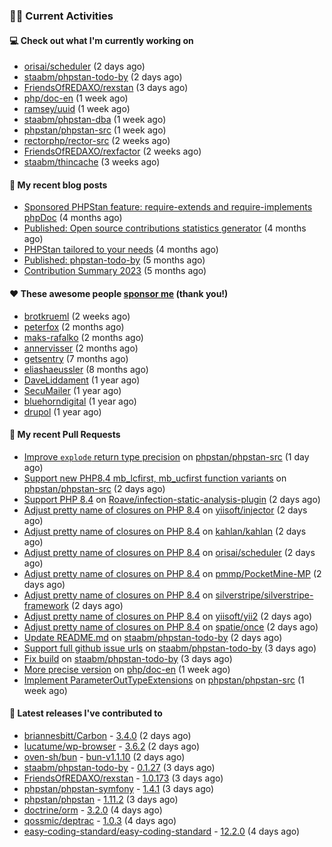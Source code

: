 ### 👨‍💻 Current Activities


#### 💻 Check out what I'm currently working on

- [orisai/scheduler](https://github.com/orisai/scheduler) (2 days ago)
- [staabm/phpstan-todo-by](https://github.com/staabm/phpstan-todo-by) (2 days ago)
- [FriendsOfREDAXO/rexstan](https://github.com/FriendsOfREDAXO/rexstan) (3 days ago)
- [php/doc-en](https://github.com/php/doc-en) (1 week ago)
- [ramsey/uuid](https://github.com/ramsey/uuid) (1 week ago)
- [staabm/phpstan-dba](https://github.com/staabm/phpstan-dba) (1 week ago)
- [phpstan/phpstan-src](https://github.com/phpstan/phpstan-src) (1 week ago)
- [rectorphp/rector-src](https://github.com/rectorphp/rector-src) (2 weeks ago)
- [FriendsOfREDAXO/rexfactor](https://github.com/FriendsOfREDAXO/rexfactor) (2 weeks ago)
- [staabm/thincache](https://github.com/staabm/thincache) (3 weeks ago)


#### 📜 My recent blog posts

- [Sponsored PHPStan feature: require-extends and require-implements phpDoc](https://staabm.github.io/2024/01/15/phpstan-require-extends-implements.html) (4 months ago)
- [Published: Open source contributions statistics generator](https://staabm.github.io/2024/01/10/oss-contribs-published.html) (4 months ago)
- [PHPStan tailored to your needs](https://staabm.github.io/2024/01/01/phpstan-customizing.html) (4 months ago)
- [Published: phpstan-todo-by](https://staabm.github.io/2023/12/17/phpstan-todo-by-published.html) (5 months ago)
- [Contribution Summary 2023](https://staabm.github.io/2023/12/07/contribution-summary-2023.html) (5 months ago)


#### ❤️ These awesome people [sponsor me](https://github.com/sponsors/staabm) (thank you!)

- [brotkrueml](https://github.com/brotkrueml) (2 weeks ago)
- [peterfox](https://github.com/peterfox) (2 months ago)
- [maks-rafalko](https://github.com/maks-rafalko) (2 months ago)
- [annervisser](https://github.com/annervisser) (2 months ago)
- [getsentry](https://github.com/getsentry) (7 months ago)
- [eliashaeussler](https://github.com/eliashaeussler) (8 months ago)
- [DaveLiddament](https://github.com/DaveLiddament) (1 year ago)
- [SecuMailer](https://github.com/SecuMailer) (1 year ago)
- [bluehorndigital](https://github.com/bluehorndigital) (1 year ago)
- [drupol](https://github.com/drupol) (1 year ago)


#### 🔨 My recent Pull Requests

- [Improve `explode` return type precision](https://github.com/phpstan/phpstan-src/pull/3096) on [phpstan/phpstan-src](https://github.com/phpstan/phpstan-src) (1 day ago)
- [Support new PHP8.4 mb_lcfirst, mb_ucfirst function variants](https://github.com/phpstan/phpstan-src/pull/3095) on [phpstan/phpstan-src](https://github.com/phpstan/phpstan-src) (2 days ago)
- [Support PHP 8.4](https://github.com/Roave/infection-static-analysis-plugin/pull/497) on [Roave/infection-static-analysis-plugin](https://github.com/Roave/infection-static-analysis-plugin) (2 days ago)
- [Adjust pretty name of closures on PHP 8.4](https://github.com/yiisoft/injector/pull/96) on [yiisoft/injector](https://github.com/yiisoft/injector) (2 days ago)
- [Adjust pretty name of closures on PHP 8.4](https://github.com/kahlan/kahlan/pull/426) on [kahlan/kahlan](https://github.com/kahlan/kahlan) (2 days ago)
- [Adjust pretty name of closures on PHP 8.4](https://github.com/orisai/scheduler/pull/1) on [orisai/scheduler](https://github.com/orisai/scheduler) (2 days ago)
- [Adjust pretty name of closures on PHP 8.4](https://github.com/pmmp/PocketMine-MP/pull/6351) on [pmmp/PocketMine-MP](https://github.com/pmmp/PocketMine-MP) (2 days ago)
- [Adjust pretty name of closures on PHP 8.4](https://github.com/silverstripe/silverstripe-framework/pull/11264) on [silverstripe/silverstripe-framework](https://github.com/silverstripe/silverstripe-framework) (2 days ago)
- [Adjust pretty name of closures on PHP 8.4](https://github.com/yiisoft/yii2/pull/20165) on [yiisoft/yii2](https://github.com/yiisoft/yii2) (2 days ago)
- [Adjust pretty name of closures on PHP 8.4](https://github.com/spatie/once/pull/99) on [spatie/once](https://github.com/spatie/once) (2 days ago)
- [Update README.md](https://github.com/staabm/phpstan-todo-by/pull/98) on [staabm/phpstan-todo-by](https://github.com/staabm/phpstan-todo-by) (2 days ago)
- [Support full github issue urls](https://github.com/staabm/phpstan-todo-by/pull/95) on [staabm/phpstan-todo-by](https://github.com/staabm/phpstan-todo-by) (3 days ago)
- [Fix build](https://github.com/staabm/phpstan-todo-by/pull/94) on [staabm/phpstan-todo-by](https://github.com/staabm/phpstan-todo-by) (3 days ago)
- [More precise version](https://github.com/php/doc-en/pull/3400) on [php/doc-en](https://github.com/php/doc-en) (1 week ago)
- [Implement ParameterOutTypeExtensions](https://github.com/phpstan/phpstan-src/pull/3083) on [phpstan/phpstan-src](https://github.com/phpstan/phpstan-src) (1 week ago)


#### 🔭 Latest releases I've contributed to

- [briannesbitt/Carbon](https://github.com/briannesbitt/Carbon) - [3.4.0](https://github.com/briannesbitt/Carbon/releases/tag/3.4.0) (2 days ago)
- [lucatume/wp-browser](https://github.com/lucatume/wp-browser) - [3.6.2](https://github.com/lucatume/wp-browser/releases/tag/3.6.2) (2 days ago)
- [oven-sh/bun](https://github.com/oven-sh/bun) - [bun-v1.1.10](https://github.com/oven-sh/bun/releases/tag/bun-v1.1.10) (2 days ago)
- [staabm/phpstan-todo-by](https://github.com/staabm/phpstan-todo-by) - [0.1.27](https://github.com/staabm/phpstan-todo-by/releases/tag/0.1.27) (3 days ago)
- [FriendsOfREDAXO/rexstan](https://github.com/FriendsOfREDAXO/rexstan) - [1.0.173](https://github.com/FriendsOfREDAXO/rexstan/releases/tag/1.0.173) (3 days ago)
- [phpstan/phpstan-symfony](https://github.com/phpstan/phpstan-symfony) - [1.4.1](https://github.com/phpstan/phpstan-symfony/releases/tag/1.4.1) (3 days ago)
- [phpstan/phpstan](https://github.com/phpstan/phpstan) - [1.11.2](https://github.com/phpstan/phpstan/releases/tag/1.11.2) (3 days ago)
- [doctrine/orm](https://github.com/doctrine/orm) - [3.2.0](https://github.com/doctrine/orm/releases/tag/3.2.0) (4 days ago)
- [qossmic/deptrac](https://github.com/qossmic/deptrac) - [1.0.3](https://github.com/qossmic/deptrac/releases/tag/1.0.3) (4 days ago)
- [easy-coding-standard/easy-coding-standard](https://github.com/easy-coding-standard/easy-coding-standard) - [12.2.0](https://github.com/easy-coding-standard/easy-coding-standard/releases/tag/12.2.0) (4 days ago)
